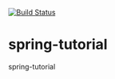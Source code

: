 [![Build Status](https://travis-ci.org/fractus-io/spring-tutorial.svg?branch=master)](https://travis-ci.org/fractus-io)

# spring-tutorial
spring-tutorial

